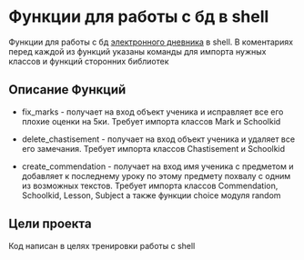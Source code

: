 # Функции для работы с бд в shell

Функции для работы с бд [электронного дневника](https://github.com/devmanorg/e-diary/tree/master) в shell.
В коментариях перед каждой из функций указаны команды для импорта нужных классов и функций сторонних библиотек

## Описание Функций

- fix_marks - получает на вход объект ученика и исправляет все его плохие оценки на 5ки. Требует импорта классов Mark и Schoolkid

- delete_chastisement - получает на вход объект ученика и удаляет все его замечания. Требует импорта классов Chastisement и Schoolkid

- create_commendation - получает на вход имя ученика с предметом и добавляет к последнему уроку по этому предмету похвалу с одним из возможных текстов. Требует импорта классов Commendation, Schoolkid, Lesson, Subject а также функции choice модуля random


## Цели проекта

Код написан в целях тренировки работы с shell
